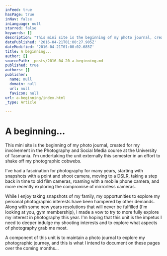 ```yaml
---
inFeed: true
hasPage: true
inNav: false
inLanguage: null
starred: false
keywords: []
description: "This mini site is the beginning of my photo journal, created for my involvement in the Photography and Social Media course at the University of Tasmania. I'm undertaking the unit externally this semester in an effort to shake off my photographic cobwebs."
datePublished: '2016-04-21T01:00:27.905Z'
dateModified: '2016-04-21T01:00:02.685Z'
title: A beginning...
author: []
sourcePath: _posts/2016-04-20-a-beginning.md
published: true
authors: []
publisher:
  name: null
  domain: null
  url: null
  favicon: null
url: a-beginning/index.html
_type: Article

---
```

# A beginning...

This mini site is the beginning of my photo journal, created for my involvement in the Photography and Social Media course at the University of Tasmania. I'm undertaking the unit externally this semester in an effort to shake off my photographic cobwebs.

I've had a fascination for photography for many years, starting with snapshots with a point and shoot camera, moving to a DSLR, taking a step back in time to old film cameras, roaming with a mobile phone camera, and more recently exploring the compromise of mirrorless cameras.

While I enjoy taking snapshots of my family, my opportunities to explore my personal photographic interests have been hampered by other demands. Along with some new years resolutions that will never be fulfilled (I'm looking at you, gym membership), I made a vow to try to more fully explore my interest in photography this year. I'm hoping that this unit is the impetus I need to deeper indulge my shooting interests and to explore what aspects of photography grab me most.

A component of this unit is to maintain a photo journal to explore my photographic journey, and this is what I intend to document on these pages over the coming months...